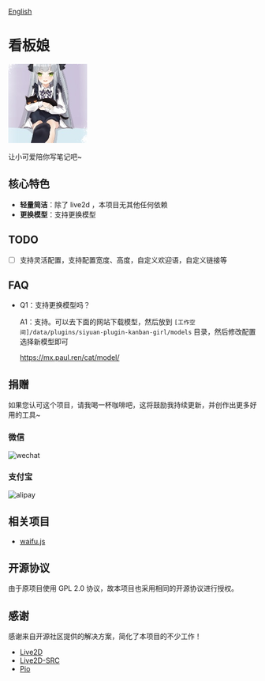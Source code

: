 [English](README.md)

# 看板娘

<img src="./icon.png" width="160" height="160" alt="icon">

让小可爱陪你写笔记吧~

## 核心特色

- **轻量简洁**：除了 live2d ，本项目无其他任何依赖
- **更换模型**：支持更换模型

## TODO

- [ ] 支持灵活配置，支持配置宽度、高度，自定义欢迎语，自定义链接等

## FAQ

* Q1：支持更换模型吗？

  A1：支持。可以去下面的网站下载模型，然后放到 `[工作空间]/data/plugins/siyuan-plugin-kanban-girl/models` 目录，然后修改配置选择新模型即可

  https://mx.paul.ren/cat/model/

## 捐赠

如果您认可这个项目，请我喝一杯咖啡吧，这将鼓励我持续更新，并创作出更多好用的工具~

### 微信

<div>
<img src="https://static-rs-terwer.oss-cn-beijing.aliyuncs.com/donate/wechat.jpg" alt="wechat" style="width:280px;height:375px;" />
</div>

### 支付宝

<div>
<img src="https://static-rs-terwer.oss-cn-beijing.aliyuncs.com/donate/alipay.jpg" alt="alipay" style="width:280px;height:375px;" />
</div>

## 相关项目

- [waifu.js](https://github.com/Waifu-pics/waifu.js)

## 开源协议

由于原项目使用 GPL 2.0 协议，故本项目也采用相同的开源协议进行授权。

## 感谢

感谢来自开源社区提供的解决方案，简化了本项目的不少工作！

- [Live2D](https://www.live2d.com)
- [Live2D-SRC](https://github.com/journey-ad/live2d_src)
- [Pio](https://github.com/Dreamer-Paul/Pio)